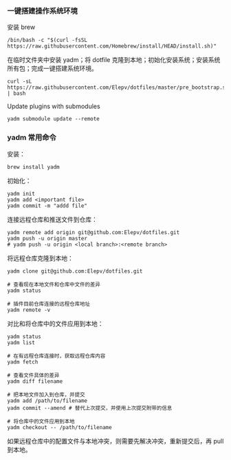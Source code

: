 ### 一键搭建操作系统环境

安装 brew

```shell
/bin/bash -c "$(curl -fsSL https://raw.githubusercontent.com/Homebrew/install/HEAD/install.sh)"

```

在临时文件夹中安装 yadm；将 dotfile 克隆到本地；初始化安装系统；安装系统所有包；完成一键搭建系统环境。
```shell
curl -sL https://raw.githubusercontent.com/Elepv/dotfiles/master/pre_bootstrap.sh | bash
```


Update plugins with submodules
```shell
yadm submodule update --remote

```

### yadm 常用命令


安装：
```shell
brew install yadm
```

初始化：
```shell
yadm init
yadm add <important file>
yadm commit -m "addd file"
```

连接远程仓库和推送文件到仓库：
```shell
yadm remote add origin git@github.com:Elepv/dotfiles.git
yadm push -u origin master
# yadm push -u origin <local branch>:<remote branch>
```

将远程仓库克隆到本地：
```shell
yadm clone git@github.com:Elepv/dotfiles.git

# 查看现在本地文件和仓库中文件的差异
yadm status

# 插件目前仓库连接的远程仓库地址
yadm remote -v
```

对比和将仓库中的文件应用到本地：
```shell
yadm status
yadm list

# 在有远程仓库连接时，获取远程仓库内容
yadm fetch

# 查看文件具体的差异
yadm diff filename

# 把本地文件加入到仓库，并提交
yadm add /path/to/filename
yadm commit --amend # 替代上次提交，并使用上次提交附带的信息

# 将仓库中的文件应用到本地
yadm checkout -- /path/to/filename

```

如果远程仓库中的配置文件与本地冲突，则需要先解决冲突，重新提交后，再 pull 到本地。
